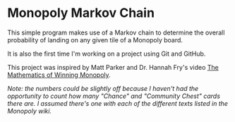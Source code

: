 # Monopoly Markov Chain

This simple program makes use of a Markov chain to determine the overall probability of landing on any given tile of a Monopoly board.

It is also the first time I'm working on a project using Git and GitHub.

This project was inspired by Matt Parker and Dr. Hannah Fry's video [The Mathematics of Winning Monopoly](https://www.youtube.com/watch?v=ubQXz5RBBtU).

*Note: the numbers could be slightly off because I haven't had the opportunity to count how many "Chance" and "Community Chest" cards there are. I assumed there's one with each of the different texts listed in the Monopoly wiki.*
